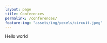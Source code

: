```yaml
---
layout: page
title: Conferences
permalink: /conferences/
feature-img: "assets/img/pexels/circuit.jpeg"
---
```


Hello world
